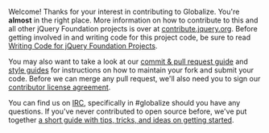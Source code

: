 Welcome! Thanks for your interest in contributing to Globalize. You're **almost** in the right place. More information on how to contribute to this and all other jQuery Foundation projects is over at [contribute.jquery.org](http://contribute.jquery.org). Before getting involved in and writing code for this project code, be sure to read [Writing Code for jQuery Foundation Projects](http://contribute.jquery.org/code/).

You may also want to take a look at our [commit & pull request guide](http://contribute.jquery.org/commits-and-pull-requests/) and [style guides](http://contribute.jquery.org/style-guide/) for instructions on how to maintain your fork and submit your code. Before we can merge any pull request, we'll also need you to sign our [contributor license agreement](http://contribute.jquery.org/cla).

You can find us on [IRC](http://irc.jquery.org), specifically in #globalize should you have any questions. If you've never contributed to open source before, we've put together [a short guide with tips, tricks, and ideas on getting started](http://contribute.jquery.org/open-source/).
